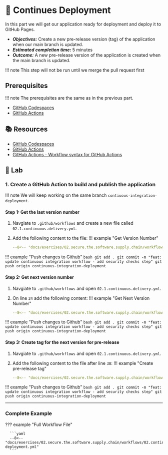 # :test_tube: Continues Deployment

In this part we will get our application ready for deployment and deploy it to GitHub Pages.

- _**Objectives:**_ Create a new pre-release version (tag) of the application when our main branch is updated.
- _**Estimated completion time:**_ 5 minutes
- _**Outcome:**_ A new pre-release version of the application is created when the main branch is updated.

!!! note
    This step will not be run until we merge the pull request first


## Prerequisites

!!! note
    The prerequisites are the same as in the previous part.

- [GitHub Codespaces](https://docs.github.com/en/codespaces)
- [GitHub Actions](https://docs.github.com/en/actions)

## :books: Resources

- [GitHub Codespaces](https://docs.github.com/en/codespaces)
- [GitHub Actions](https://docs.github.com/en/actions)
- [GitHub Actions - Workflow syntax for GitHub Actions](https://docs.github.com/en/actions/reference/workflow-syntax-for-github-actions)

## :pencil: Lab

### 1. Create a GitHub Action to build and publish the application

!!! note
    We will keep working on the same branch `contiuous-integration-deployment`.

#### Step 1: Get the last version number

1. Navgiate to `.github/workflows` and create a new file called `02.1.continuous.delivery.yml`.
2. Add the following content to the file:
!!! example "Get Version Number"

      ```yaml
      --8<-- "docs/exercises/02.secure.the.software.supply.chain/workflows/02.continuous-deployment-part-1.yml"
      ```

!!! example "Push changes to Github"
       ``` bash
       git add .
       git commit -m "feat: update continuous integration workflow - add security checks step"
       git push origin continuous-integration-deployment
       ```

#### Step 2: Get next version number

1. Navgiate to `.github/workflows` and open `02.1.continuous.delivery.yml`.
2. On line `24` add the following content:
!!! example "Get Next Version Number"

      ```yaml
      --8<-- "docs/exercises/02.secure.the.software.supply.chain/workflows/02.continuous-deployment-part-2.yml"
      ```

!!! example "Push changes to Github"
       ``` bash
       git add .
       git commit -m "feat: update continuous integration workflow - add security checks step"
       git push origin continuous-integration-deployment
       ```

#### Step 3: Create tag for the next version for pre-release

1. Navgiate to `.github/workflows` and open `02.1.continuous.delivery.yml`.
2. Add the following content to the file after line `38`:
!!! example "Create pre-release tag"

      ```yaml
      --8<-- "docs/exercises/02.secure.the.software.supply.chain/workflows/02.continuous-deployment-part-3.yml"
      ```

!!! example "Push changes to Github"
       ``` bash
       git add .
       git commit -m "feat: update continuous integration workflow - add security checks step"
       git push origin continuous-integration-deployment
       ```

---

### Complete Example
??? example "Full Workflow File"

      ```yaml
      --8<-- "docs/exercises/02.secure.the.software.supply.chain/workflows/02.continuous-deployment.yml"
      ```
